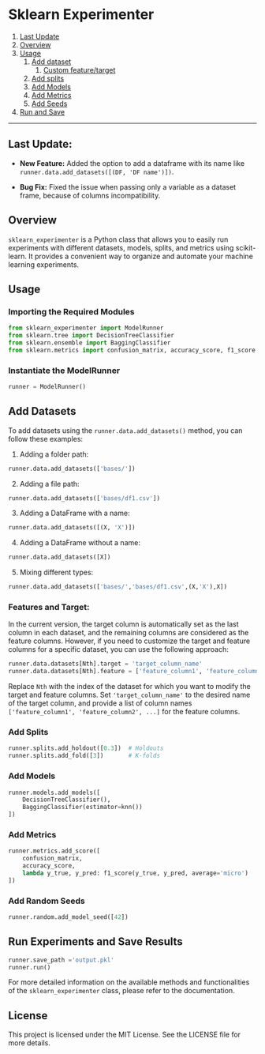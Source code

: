 # Sklearn Experimenter
1. [Last Update](#last-update)
1. [Overview](#overview)
1. [Usage](#usage)
    1. [Add dataset](#add-datasets)
        1. [Custom feature/target](#features-and-target)
    1. [Add splits](#add-splits)
    1. [Add Models](#add-models)
    1. [Add Metrics](#add-metrics)
    1. [Add Seeds](#add-random-seeds)
1. [Run and Save](#run-experiments-and-save-results)
___

## Last Update:
- **New Feature:** Added the option to add a dataframe with its name like `runner.data.add_datasets([(DF, 'DF name')])`.

- **Bug Fix:** Fixed the issue when passing only a variable as a dataset frame, because of columns incompatibility.


## Overview
`sklearn_experimenter` is a Python class that allows you to easily run experiments with different datasets, models, splits, and metrics using scikit-learn. It provides a convenient way to organize and automate your machine learning experiments.

## Usage

### Importing the Required Modules
```python
from sklearn_experimenter import ModelRunner
from sklearn.tree import DecisionTreeClassifier
from sklearn.ensemble import BaggingClassifier
from sklearn.metrics import confusion_matrix, accuracy_score, f1_score
```

### Instantiate the ModelRunner
```python
runner = ModelRunner()
```

## Add Datasets
To add datasets using the `runner.data.add_datasets()` method, you can follow these examples:

1. Adding a folder path:
```python
runner.data.add_datasets(['bases/'])
```
2. Adding a file path:
```python
runner.data.add_datasets(['bases/df1.csv'])
```
3. Adding a DataFrame with a name:
```python
runner.data.add_datasets([(X, 'X')])
```
4. Adding a DataFrame without a name:
```python
runner.data.add_datasets([X])
```
5. Mixing different types:
```python
runner.data.add_datasets(['bases/','bases/df1.csv',(X,'X'),X])
```
### Features and Target:

In the current version, the target column is automatically set as the last column in each dataset, and the remaining columns are considered as the feature columns. However, if you need to customize the target and feature columns for a specific dataset, you can use the following approach:

```python
runner.data.datasets[Nth].target = 'target_column_name'
runner.data.datasets[Nth].feature = ['feature_column1', 'feature_column2', ...]
```

Replace `Nth` with the index of the dataset for which you want to modify the target and feature columns. Set `'target_column_name'` to the desired name of the target column, and provide a list of column names `['feature_column1', 'feature_column2', ...]` for the feature columns.

### Add Splits
```python
runner.splits.add_holdout([0.3])  # Holdouts
runner.splits.add_fold([3])       # K-folds
```

### Add Models
```python
runner.models.add_models([
    DecisionTreeClassifier(),
    BaggingClassifier(estimator=knn())
])
```

### Add Metrics
```python
runner.metrics.add_score([
    confusion_matrix,
    accuracy_score,
    lambda y_true, y_pred: f1_score(y_true, y_pred, average='micro')
])
```

### Add Random Seeds
```python
runner.random.add_model_seed([42])
```

## Run Experiments and Save Results
```python
runner.save_path ='output.pkl'
runner.run()
```

For more detailed information on the available methods and functionalities of the `sklearn_experimenter` class, please refer to the documentation.

## License
This project is licensed under the MIT License. See the LICENSE file for more details.

